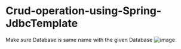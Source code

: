 # Crud-operation-using-Spring-JdbcTemplate

Make sure Database is same name with the given Database 
![image](https://user-images.githubusercontent.com/98210740/218813121-532a2288-46dd-4868-8636-dbe576943f81.png)
